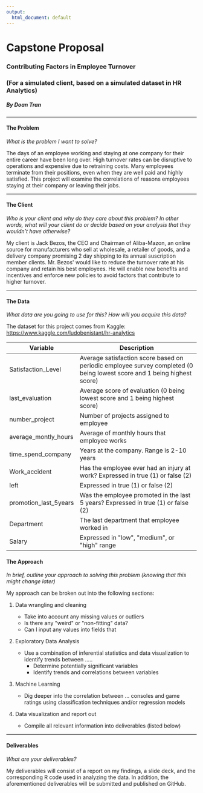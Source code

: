 ```yaml
---
output:
  html_document: default
---
```


# Capstone Proposal
### Contributing Factors in Employee Turnover
### (For a simulated client, based on a simulated dataset in HR Analytics)
##### By Doan Tran

***

#### **The Problem**
*What is the problem I want to solve?*

The days of an employee working and staying at one company for their entire career have been long over. High turnover rates can be disruptive to operations and expensive due to retraining costs. Many employees terminate from their positions, even when they are well paid and highly satisfied. This project will examine the correlations of reasons employees staying at their company or leaving their jobs.

***

#### **The Client**
*Who is your client and why do they care about this problem? In other words, what will your client do or decide based on your analysis that they wouldn’t have otherwise?*

My client is Jack Bezos, the CEO and Chairman of Aliba-Mazon, an online source for manufacturers who sell at wholesale, a retailer of goods, and a delivery company promising 2 day shipping to its annual suscription member clients. Mr. Bezos' would like to reduce the turnover rate at his company and retain his best employees. He will enable new benefits and incentives and enforce new policies to avoid factors that contribute to higher turnover.

***

#### **The Data**
*What data are you going to use for this? How will you acquire this data?*

The dataset for this project comes from Kaggle: <https://www.kaggle.com/ludobenistant/hr-analytics>

|Variable|Description|
|----|----|
|Satisfaction_Level| Average satisfaction score based on periodic employee survey completed (0 being lowest score and 1 being highest score)
|last_evaluation| Average score of evaluation (0 being lowest score and 1 being highest score)
|number_project| Number of projects assigned to employee
|average_montly_hours| Average of monthly hours that employee works
|time_spend_company| Years at the company. Range is 2-10 years
|Work_accident| Has the employee ever had an injury at work? Expressed in true (1) or false (2)
|left| Expressed in true (1) or false (2)
|promotion_last_5years| Was the employee promoted in the last 5 years? Expressed in true (1) or false (2)
|Department| The last department that employee worked in
|Salary| Expressed in "low", "medium", or "high" range


#### **The Approach**
*In brief, outline your approach to solving this problem (knowing that this might
change later)*

My approach can be broken out into the following sections:

1. Data wrangling and cleaning
    + Take into account any missing values or outliers
    + Is there any "weird" or "non-fitting" data? 
    + Can I input any values into fields that 

2. Exploratory Data Analysis
    + Use a combination of inferential statistics and data visualization to identify trends between .....
        + Determine potentially significant variables
        + Identify trends and correlations between variables
3. Machine Learning
    + Dig deeper into the correlation between ... consoles and game ratings using classification techniques and/or regression models
4. Data visualization and report out
    + Compile all relevant information into deliverables (listed below)
  
***

#### **Deliverables**
*What are your deliverables?*

My deliverables will consist of a report on my findings, a slide deck, and the corresponding R code used in analyzing the data. In addition, the aforementioned deliverables will be submitted and published on GitHub.


